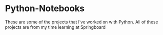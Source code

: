# Python-Notebooks
These are some of the projects that I've worked on with Python.
All of these projects are from my time learning at Springboard
